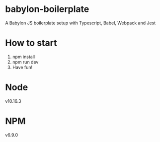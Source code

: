 # babylon-boilerplate
A Babylon JS boilerplate setup with Typescript, Babel, Webpack and Jest

# How to start
1. npm install
2. npm run dev
3. Have fun!

# Node
v10.16.3

# NPM
v6.9.0
